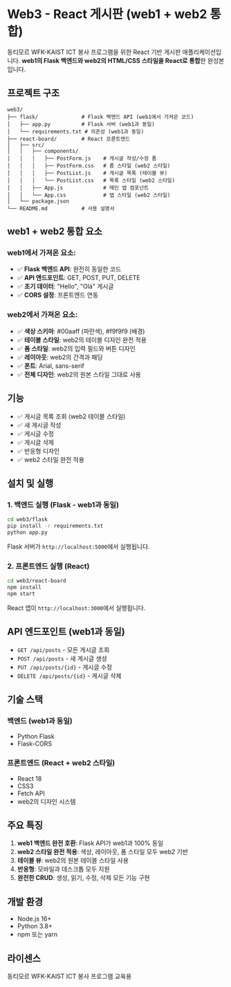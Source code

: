 # Web3 - React 게시판 (web1 + web2 통합)

동티모르 WFK-KAIST ICT 봉사 프로그램을 위한 React 기반 게시판 애플리케이션입니다.
**web1의 Flask 백엔드와 web2의 HTML/CSS 스타일을 React로 통합**한 완성본입니다.

## 프로젝트 구조

```
web3/
├── flask/              # Flask 백엔드 API (web1에서 가져온 코드)
│   ├── app.py          # Flask 서버 (web1과 동일)
│   └── requirements.txt # 의존성 (web1과 동일)
├── react-board/        # React 프론트엔드
│   ├── src/
│   │   ├── components/
│   │   │   ├── PostForm.js    # 게시글 작성/수정 폼
│   │   │   ├── PostForm.css   # 폼 스타일 (web2 스타일)
│   │   │   ├── PostList.js    # 게시글 목록 (테이블 뷰)
│   │   │   └── PostList.css   # 목록 스타일 (web2 스타일)
│   │   ├── App.js             # 메인 앱 컴포넌트
│   │   └── App.css            # 앱 스타일 (web2 스타일)
│   └── package.json
└── README.md           # 사용 설명서
```

## web1 + web2 통합 요소

### web1에서 가져온 요소:
- ✅ **Flask 백엔드 API**: 완전히 동일한 코드
- ✅ **API 엔드포인트**: GET, POST, PUT, DELETE
- ✅ **초기 데이터**: "Hello", "Olá" 게시글
- ✅ **CORS 설정**: 프론트엔드 연동

### web2에서 가져온 요소:
- ✅ **색상 스키마**: #00aaff (파란색), #f9f9f9 (배경)
- ✅ **테이블 스타일**: web2의 테이블 디자인 완전 적용
- ✅ **폼 스타일**: web2의 입력 필드와 버튼 디자인
- ✅ **레이아웃**: web2의 간격과 패딩
- ✅ **폰트**: Arial, sans-serif
- ✅ **전체 디자인**: web2의 원본 스타일 그대로 사용

## 기능

- ✅ 게시글 목록 조회 (web2 테이블 스타일)
- ✅ 새 게시글 작성
- ✅ 게시글 수정
- ✅ 게시글 삭제
- ✅ 반응형 디자인
- ✅ web2 스타일 완전 적용

## 설치 및 실행

### 1. 백엔드 실행 (Flask - web1과 동일)

```bash
cd web3/flask
pip install -r requirements.txt
python app.py
```

Flask 서버가 `http://localhost:5000`에서 실행됩니다.

### 2. 프론트엔드 실행 (React)

```bash
cd web3/react-board
npm install
npm start
```

React 앱이 `http://localhost:3000`에서 실행됩니다.

## API 엔드포인트 (web1과 동일)

- `GET /api/posts` - 모든 게시글 조회
- `POST /api/posts` - 새 게시글 생성
- `PUT /api/posts/{id}` - 게시글 수정
- `DELETE /api/posts/{id}` - 게시글 삭제

## 기술 스택

### 백엔드 (web1과 동일)
- Python Flask
- Flask-CORS

### 프론트엔드 (React + web2 스타일)
- React 18
- CSS3
- Fetch API
- web2의 디자인 시스템

## 주요 특징

1. **web1 백엔드 완전 호환**: Flask API가 web1과 100% 동일
2. **web2 스타일 완전 적용**: 색상, 레이아웃, 폼 스타일 모두 web2 기반
3. **테이블 뷰**: web2의 원본 테이블 스타일 사용
4. **반응형**: 모바일과 데스크톱 모두 지원
5. **완전한 CRUD**: 생성, 읽기, 수정, 삭제 모든 기능 구현

## 개발 환경

- Node.js 16+
- Python 3.8+
- npm 또는 yarn

## 라이센스

동티모르 WFK-KAIST ICT 봉사 프로그램 교육용 